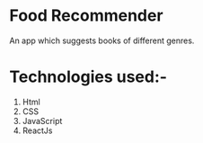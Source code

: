 # Food Recommender

An app which suggests books of different genres.

# Technologies used:-
1. Html
2. CSS
3. JavaScript
4. ReactJs
